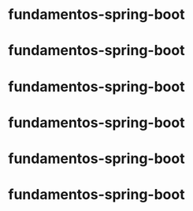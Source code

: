 # fundamentos-spring-boot
# fundamentos-spring-boot
# fundamentos-spring-boot
# fundamentos-spring-boot
# fundamentos-spring-boot
# fundamentos-spring-boot
